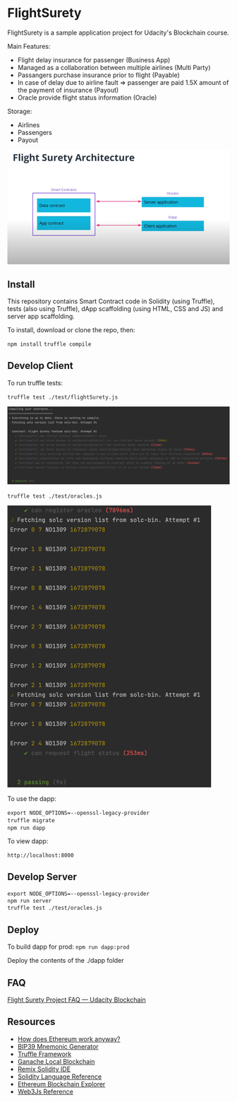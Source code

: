 # FlightSurety

FlightSurety is a sample application project for Udacity's Blockchain course.

Main Features: 
- Flight delay insurance for passenger (Business App)
- Managed as a collaboration between multiple airlines (Multi Party)
- Passangers purchase insurance prior to flight (Payable)
- In case of delay due to airline fault => passenger are paid  1.5X amount of the payment of insurance (Payout)
- Oracle provide flight status information (Oracle)

Storage:  
- Airlines
- Passengers
- Payout

![architecture.png](statics%2Farchitecture.png)

## Install

This repository contains Smart Contract code in Solidity (using Truffle), tests (also using Truffle), dApp scaffolding (using HTML, CSS and JS) and server app scaffolding.

To install, download or clone the repo, then:

`npm install`
`truffle compile`

## Develop Client

To run truffle tests:

`truffle test ./test/flightSurety.js`

![flight_surety_test_result.png](images%2Fflight_surety_test_result.png)

`truffle test ./test/oracles.js`

![oracle_test_result.png](images%2Foracle_test_result.png)

To use the dapp:

`export NODE_OPTIONS=--openssl-legacy-provider`  
`truffle migrate`  
`npm run dapp`  

To view dapp:

`http://localhost:8000`

## Develop Server

```
export NODE_OPTIONS=--openssl-legacy-provider
npm run server
truffle test ./test/oracles.js
```

## Deploy

To build dapp for prod:
`npm run dapp:prod`

Deploy the contents of the ./dapp folder

## FAQ

[Flight Surety Project FAQ — Udacity Blockchain](https://andresaaap.medium.com/flightsurety-project-faq-udacity-blockchain-b4bd4fb03320)

## Resources

* [How does Ethereum work anyway?](https://medium.com/@preethikasireddy/how-does-ethereum-work-anyway-22d1df506369)
* [BIP39 Mnemonic Generator](https://iancoleman.io/bip39/)
* [Truffle Framework](http://truffleframework.com/)
* [Ganache Local Blockchain](http://truffleframework.com/ganache/)
* [Remix Solidity IDE](https://remix.ethereum.org/)
* [Solidity Language Reference](http://solidity.readthedocs.io/en/v0.4.24/)
* [Ethereum Blockchain Explorer](https://etherscan.io/)
* [Web3Js Reference](https://github.com/ethereum/wiki/wiki/JavaScript-API)
